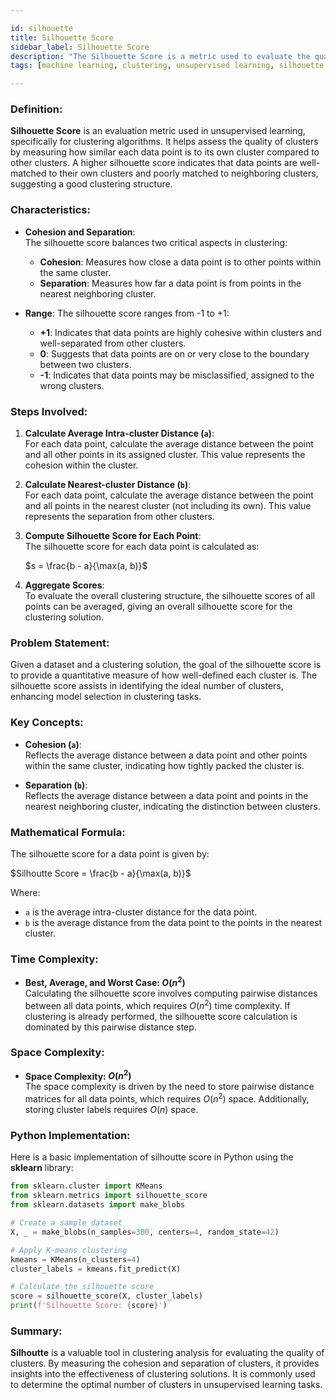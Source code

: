 ```yaml
---

id: silhouette
title: Silhouette Score
sidebar_label: Silhouette Score
description: "The Silhouette Score is a metric used to evaluate the quality of clustering results by measuring cohesion and separation among clusters."
tags: [machine learning, clustering, unsupervised learning, silhouette score, evaluation metric]

---
```


### Definition:
**Silhouette Score** is an evaluation metric used in unsupervised learning, specifically for clustering algorithms. It helps assess the quality of clusters by measuring how similar each data point is to its own cluster compared to other clusters. A higher silhouette score indicates that data points are well-matched to their own clusters and poorly matched to neighboring clusters, suggesting a good clustering structure.

### Characteristics:
- **Cohesion and Separation**:  
  The silhouette score balances two critical aspects in clustering:
  - **Cohesion**: Measures how close a data point is to other points within the same cluster.
  - **Separation**: Measures how far a data point is from points in the nearest neighboring cluster.

- **Range**: 
  The silhouette score ranges from -1 to +1:
  - **+1**: Indicates that data points are highly cohesive within clusters and well-separated from other clusters.
  - **0**: Suggests that data points are on or very close to the boundary between two clusters.
  - **-1**: Indicates that data points may be misclassified, assigned to the wrong clusters.


### Steps Involved:
1. **Calculate Average Intra-cluster Distance (`a`)**:  
   For each data point, calculate the average distance between the point and all other points in its assigned cluster. This value represents the cohesion within the cluster.

2. **Calculate Nearest-cluster Distance (`b`)**:  
   For each data point, calculate the average distance between the point and all points in the nearest cluster (not including its own). This value represents the separation from other clusters.

3. **Compute Silhouette Score for Each Point**:  
   The silhouette score for each data point is calculated as:

    $s = \frac{b - a}{\max(a, b)}$

4. **Aggregate Scores**:  
   To evaluate the overall clustering structure, the silhouette scores of all points can be averaged, giving an overall silhouette score for the clustering solution.

### Problem Statement:
Given a dataset and a clustering solution, the goal of the silhouette score is to provide a quantitative measure of how well-defined each cluster is. The silhouette score assists in identifying the ideal number of clusters, enhancing model selection in clustering tasks.

### Key Concepts:
- **Cohesion (`a`)**:  
  Reflects the average distance between a data point and other points within the same cluster, indicating how tightly packed the cluster is.

- **Separation (`b`)**:  
  Reflects the average distance between a data point and points in the nearest neighboring cluster, indicating the distinction between clusters.

### Mathematical Formula:
The silhouette score for a data point is given by:

$Silhoutte Score = \frac{b - a}{\max(a, b)}$

Where:
- `a` is the average intra-cluster distance for the data point.
- `b` is the average distance from the data point to the points in the nearest cluster.

### Time Complexity:
- **Best, Average, and Worst Case: $O(n^2)$**  
  Calculating the silhouette score involves computing pairwise distances between all data points, which requires $O(n^2)$ time complexity. If clustering is already performed, the silhouette score calculation is dominated by this pairwise distance step.

### Space Complexity:
- **Space Complexity: $O(n^2)$**  
 The space complexity is driven by the need to store pairwise distance matrices for all data points, which requires $O(n^2)$ space. Additionally, storing cluster labels requires $O(n)$ space.

### Python Implementation:
Here is a basic implementation of silhoutte score in Python using the **sklearn** library:

```python
from sklearn.cluster import KMeans
from sklearn.metrics import silhouette_score
from sklearn.datasets import make_blobs

# Create a sample dataset
X, _ = make_blobs(n_samples=300, centers=4, random_state=42)

# Apply K-means clustering
kmeans = KMeans(n_clusters=4)
cluster_labels = kmeans.fit_predict(X)

# Calculate the silhouette score
score = silhouette_score(X, cluster_labels)
print(f'Silhouette Score: {score}')
```

### Summary:
**Silhoutte** is a valuable tool in clustering analysis for evaluating the quality of clusters. By measuring the cohesion and separation of clusters, it provides insights into the effectiveness of clustering solutions. It is commonly used to determine the optimal number of clusters in unsupervised learning tasks.